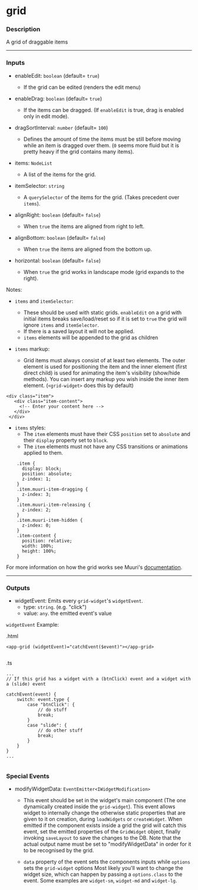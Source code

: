 # grid


### Description
A grid of draggable items

***

### Inputs
  
* enableEdit: `boolean` (default= `true`)
  * If the grid can be edited (renders the edit menu)
  
* enableDrag: `boolean` (default= `true`)
  * If the items can be dragged. (If `enableEdit` is true, drag is enabled only in edit mode). 

* dragSortInterval: `number` (default= `100`)
  * Defines the amount of time the items must be still before moving
   while an item is dragged over them. (`0` seems more fluid but it is 
   pretty heavy if the grid contains many items).

* items: `NodeList`
  * A list of the items for the grid.

* itemSelector: `string`
  * A `querySelector` of the items for the grid. (Takes precedent over `items`).

* alignRight: `boolean` (default= `false`)
  * When `true` the items are aligned from right to left.

* alignBottom: `boolean` (default= `false`)
  * When `true` the items are aligned from the bottom up.

* horizontal: `boolean` (default= `false`)
  * When `true` the grid works in landscape mode (grid expands to the right).
  
Notes: 
* `items` and `itemSelector`: 
   * These should be used with static grids. `enableEdit` on a grid with initial items breaks save/load/reset
so if it is set to `true` the grid will ignore `items` and `itemSelector`.
   * If there is a saved layout it will not be applied.
   * `items` elements will be appended to the grid as children

* `items` markup: 
    * Grid items must always consist of at least two elements. The outer element is used for 
positioning the item and the inner element (first direct child) is used for animating the item's visibility 
(show/hide methods). You can insert any markup you wish inside the inner item element.
(`<grid-widget>` does this by default)
 ```
 <div class="item">
    <div class="item-content">
      <!-- Enter your content here -->
    </div>
  </div>
```

* `items` styles:
    * The `item` elements must have their CSS `position` set to `absolute` and their `display` property set to `block`.
    * The `item` elements must not have any CSS transitions or animations applied to them.
```
    .item {
      display: block;
      position: absolute;
      z-index: 1;
    }
    .item.muuri-item-dragging {
      z-index: 3;
    }
    .item.muuri-item-releasing {
      z-index: 2;
    }
    .item.muuri-item-hidden {
      z-index: 0;
    }
    .item-content {
      position: relative;
      width: 100%;
      height: 100%;
    }
```    

For more information on how the grid works see Muuri's [documentation](https://github.com/haltu/muuri).

***

### Outputs
* widgetEvent: Emits every `grid-widget`'s `widgetEvent`.
    * type: `string`. (e.g. "click")
    * value: `any`. the emitted event's value


`widgetEvent` Example:

.html

```
<app-grid (widgetEvent)="catchEvent($event)"></app-grid>
    
```
.ts

```
...
// If this grid has a widget with a (btnClick) event and a widget with a (slide) event

catchEvent(event) {
    switch: event.type {
        case "btnClick": {
            // do stuff
            break;
        }
        case "slide": {
            // do other stuff
            break;
        }
    }
}
...
    
```

### Special Events

* modifyWidgetData: `EventEmitter<IWidgetModification>`
    * This event should be set in the widget's main component (The one dynamically created inside the `grid-widget`).
    This event allows widget to internally change the otherwise static properties that are given to it on creation,
    during `loadWidgets` or `createWidget`. When emitted if the component exists inside a grid the grid will catch this event,
    set the emitted properties of the `GridWidget` object, finally invoking `saveLayout` to save the changes to the DB.
    Note that the actual output name must be set to "modifyWidgetData" in order for it to be recognised by the grid.
    
    * `data` property of the event sets the components inputs while `options` sets the `grid-widget` options
    Most likely you'll want to change the widget size, which can happen by passing a `options.class` to the event.
    Some examples are `widget-sm`, `widget-md` and `widget-lg`.
    

